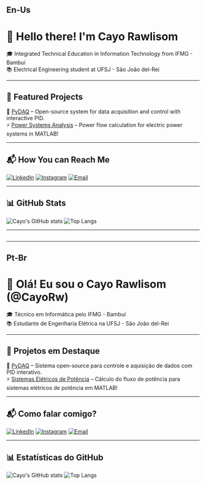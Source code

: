 ## En-Us
# 👋 Hello there! I'm Cayo Rawlisom

🎓 Integrated Technical Education in Information Technology from IFMG - Bambuí  
📚 Electrical Engineering student at UFSJ - São João del-Rei

---

## 📌 Featured Projects

🔧 [PyDAQ](https://github.com/CayoRw/pydaq) – Open-source system for data acquisition and control with interactive PID.  
⚡ [Power Systems Analysis](https://github.com/CayoRw/FlowAc_Cayo) – Power flow calculation for electric power systems in MATLAB!

---

## 📬 How You can Reach Me

[![LinkedIn](https://img.shields.io/badge/LinkedIn-0077B5?style=flat&logo=linkedin&logoColor=white)](https://www.linkedin.com/in/cayo-rawlisom-407816247)
[![Instagram](https://img.shields.io/badge/@cayorw-E4405F?style=flat&logo=instagram&logoColor=white)](https://instagram.com/cayorw)
[![Email](https://img.shields.io/badge/Email-D14836?style=flat&logo=gmail&logoColor=white)](mailto:cayorwcs@aluno.ufsj.edu.br)

---

## 📊 GitHub Stats

![Cayo's GitHub stats](https://github-readme-stats.vercel.app/api?username=CayoRw&show_icons=true&theme=dracula&hide=prs)
![Top Langs](https://github-readme-stats.vercel.app/api/top-langs/?username=CayoRw&layout=compact&theme=dracula)

---
##
---
## Pt-Br
# 👋 Olá! Eu sou o Cayo Rawlisom (@CayoRw)

🎓 Técnico em Informática pelo IFMG - Bambuí  
📚 Estudante de Engenharia Elétrica na UFSJ - São João del-Rei

---

## 📌 Projetos em Destaque

🔧 [PyDAQ](https://github.com/CayoRw/pydaq) – Sistema open-source para controle e aquisição de dados com PID interativo.  
⚡ [Sistemas Elétricos de Potência](https://github.com/CayoRw/FlowAc_Cayo) – Cálculo do fluxo de potência para sistemas elétricos de potência em MATLAB!

---

## 📬 Como falar comigo?

[![LinkedIn](https://img.shields.io/badge/LinkedIn-0077B5?style=flat&logo=linkedin&logoColor=white)](https://www.linkedin.com/in/cayo-rawlisom-407816247)
[![Instagram](https://img.shields.io/badge/@cayorw-E4405F?style=flat&logo=instagram&logoColor=white)](https://instagram.com/cayorw)
[![Email](https://img.shields.io/badge/Email-D14836?style=flat&logo=gmail&logoColor=white)](mailto:cayorwcs@aluno.ufsj.edu.br)

---

## 📊 Estatísticas do GitHub

![Cayo's GitHub stats](https://github-readme-stats.vercel.app/api?username=CayoRw&show_icons=true&theme=dracula&hide=prs)
![Top Langs](https://github-readme-stats.vercel.app/api/top-langs/?username=CayoRw&layout=compact&theme=dracula)

